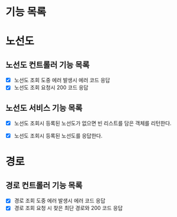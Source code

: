 # 기능 목록 

# 노선도

## 노선도 컨트롤러 기능 목록

- [X] 노선도 조회 도중 에러 발생시 에러 코드 응답
- [X] 노선도 조회 요청시 200 코드 응답

## 노선도 서비스 기능 목록

- [X] 노선도 조회시 등록된 노선도가 없으면 빈 리스트를 담은 객체를 리턴한다.
- [X] 노선도 조회시 등록된 노선도를 응답한다.


# 경로

## 경로 컨트롤러 기능 목록
- [X] 경로 조회 도중 에러 발생시 에러 코드 응답
- [X] 경로 조회 요청 시 찾은 최단 경로와 200 코드 응답